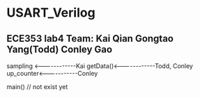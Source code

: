 # USART_Verilog
ECE353 lab4 
Team:
Kai Qian
Gongtao Yang(Todd)
Conley Gao
--------------------------------------------------
sampling <------------Kai 
getData()<------------Todd, Conley
up_counter<-----------Conley

main()   // not exist yet
